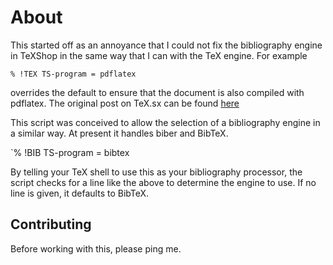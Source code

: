 # About

This started off as an annoyance that I could not fix the bibliography engine
in TeXShop in the same way that I can with the TeX engine. For example

`% !TEX TS-program = pdflatex`

overrides the default to ensure that the document is also compiled with 
pdflatex. The original post on TeX.sx can be found [here](http://tex.stackexchange.com/q/38348/9043)

This script was conceived to allow the selection of a bibliography engine
in a similar way. At present it handles biber and BibTeX.

`% !BIB TS-program = bibtex

By telling your TeX shell to use this as your bibliography processor, the script
checks for a line like the above to determine the engine to use. If no line is
given, it defaults to BibTeX.

## Contributing

Before working with this, please ping me.
